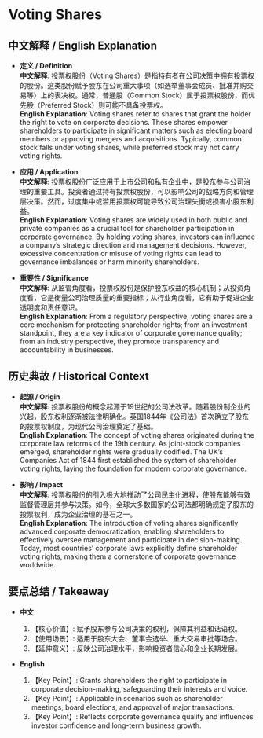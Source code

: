 # Voting Shares

## 中文解释 / English Explanation

* **定义 / Definition**  
  **中文解释**: 投票权股份（Voting Shares）是指持有者在公司决策中拥有投票权的股份。这类股份赋予股东在公司重大事项（如选举董事会成员、批准并购交易等）上的表决权。通常，普通股（Common Stock）属于投票权股份，而优先股（Preferred Stock）则可能不具备投票权。  
  **English Explanation**: Voting shares refer to shares that grant the holder the right to vote on corporate decisions. These shares empower shareholders to participate in significant matters such as electing board members or approving mergers and acquisitions. Typically, common stock falls under voting shares, while preferred stock may not carry voting rights.

* **应用 / Application**  
  **中文解释**: 投票权股份广泛应用于上市公司和私有企业中，是股东参与公司治理的重要工具。投资者通过持有投票权股份，可以影响公司的战略方向和管理层决策。然而，过度集中或滥用投票权可能导致公司治理失衡或损害小股东利益。  
  **English Explanation**: Voting shares are widely used in both public and private companies as a crucial tool for shareholder participation in corporate governance. By holding voting shares, investors can influence a company’s strategic direction and management decisions. However, excessive concentration or misuse of voting rights can lead to governance imbalances or harm minority shareholders.

* **重要性 / Significance**  
  **中文解释**: 从监管角度看，投票权股份是保护股东权益的核心机制；从投资角度看，它是衡量公司治理质量的重要指标；从行业角度看，它有助于促进企业透明度和责任意识。  
  **English Explanation**: From a regulatory perspective, voting shares are a core mechanism for protecting shareholder rights; from an investment standpoint, they are a key indicator of corporate governance quality; from an industry perspective, they promote transparency and accountability in businesses.

## 历史典故 / Historical Context

* **起源 / Origin**  
  **中文解释**: 投票权股份的概念起源于19世纪的公司法改革。随着股份制企业的兴起，股东权利逐渐被法律明确化。英国1844年《公司法》首次确立了股东的投票权制度，为现代公司治理奠定了基础。  
  **English Explanation**: The concept of voting shares originated during the corporate law reforms of the 19th century. As joint-stock companies emerged, shareholder rights were gradually codified. The UK’s Companies Act of 1844 first established the system of shareholder voting rights, laying the foundation for modern corporate governance.

* **影响 / Impact**  
  **中文解释**: 投票权股份的引入极大地推动了公司民主化进程，使股东能够有效监督管理层并参与决策。如今，全球大多数国家的公司法都明确规定了股东的投票权利，成为企业治理的基石之一。  
  **English Explanation**: The introduction of voting shares significantly advanced corporate democratization, enabling shareholders to effectively oversee management and participate in decision-making. Today, most countries’ corporate laws explicitly define shareholder voting rights, making them a cornerstone of corporate governance worldwide.

## 要点总结 / Takeaway

* **中文**  
  1. 【核心价值】: 赋予股东参与公司决策的权利，保障其利益和话语权。  
  2. 【使用场景】: 适用于股东大会、董事会选举、重大交易审批等场合。  
  3. 【延伸意义】: 反映公司治理水平，影响投资者信心和企业长期发展。

* **English**  
  1. 【Key Point】: Grants shareholders the right to participate in corporate decision-making, safeguarding their interests and voice.  
  2. 【Key Point】: Applicable in scenarios such as shareholder meetings, board elections, and approval of major transactions.  
  3. 【Key Point】: Reflects corporate governance quality and influences investor confidence and long-term business growth.